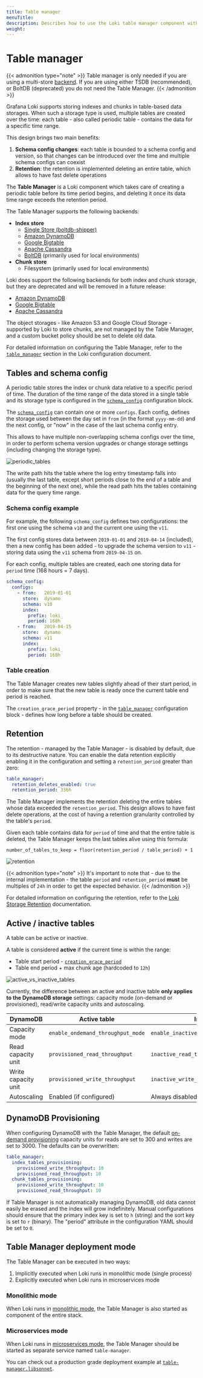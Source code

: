 ```yaml
---
title: Table manager
menuTitle:  
description: Describes how to use the Loki table manager component with multi-store backends.
weight:  
---
```

# Table manager

{{< admonition type="note" >}}
Table manager is only needed if you are using a multi-store [backend](https://grafana.com/docs/loki/<LOKI_VERSION>/configure/storage/). If you are using either TSDB (recommended), or BoltDB (deprecated) you do not need the Table Manager.
{{< /admonition >}}

Grafana Loki supports storing indexes and chunks in table-based data storages. When
such a storage type is used, multiple tables are created over the time: each
table - also called periodic table - contains the data for a specific time
range.

This design brings two main benefits:
1. **Schema config changes**: each table is bounded to a schema config and
   version, so that changes can be introduced over the time and multiple schema
   configs can coexist
1. **Retention**: the retention is implemented deleting an entire table, which
   allows to have fast delete operations

The **Table Manager** is a Loki component which takes care of creating a
periodic table before its time period begins, and deleting it once its data
time range exceeds the retention period.

The Table Manager supports the following backends:

- **Index store**
  - [Single Store (boltdb-shipper)](../boltdb-shipper/)
  - [Amazon DynamoDB](https://aws.amazon.com/dynamodb)
  - [Google Bigtable](https://cloud.google.com/bigtable)
  - [Apache Cassandra](https://cassandra.apache.org)
  - [BoltDB](https://github.com/boltdb/bolt) (primarily used for local environments)
- **Chunk store**
  - Filesystem (primarily used for local environments)


Loki does support the following backends for both index and chunk storage, but they are deprecated and will be removed in a future release:

- [Amazon DynamoDB](https://aws.amazon.com/dynamodb)
- [Google Bigtable](https://cloud.google.com/bigtable)
- [Apache Cassandra](https://cassandra.apache.org)

The object storages - like Amazon S3 and Google Cloud Storage - supported by Loki
to store chunks, are not managed by the Table Manager, and a custom bucket policy
should be set to delete old data.

For detailed information on configuring the Table Manager, refer to the
[`table_manager`](https://grafana.com/docs/loki/<LOKI_VERSION>/configure/#table_manager)
section in the Loki configuration document.


## Tables and schema config

A periodic table stores the index or chunk data relative to a specific period
of time. The duration of the time range of the data stored in a single table and
its storage type is configured in the
[`schema_config`](https://grafana.com/docs/loki/<LOKI_VERSION>/configure/#schema_config) configuration
block.

The [`schema_config`](https://grafana.com/docs/loki/<LOKI_VERSION>/configure/#schema_config) can contain
one or more `configs`. Each config, defines the storage used between the day
set in `from` (in the format `yyyy-mm-dd`) and the next config, or "now"
in the case of the last schema config entry.

This allows to have multiple non-overlapping schema configs over the time, in
order to perform schema version upgrades or change storage settings (including
changing the storage type).

![periodic_tables](./table-manager-periodic-tables.png)

The write path hits the table where the log entry timestamp falls into (usually
the last table, except short periods close to the end of a table and the
beginning of the next one), while the read path hits the tables containing data
for the query time range.


### Schema config example

For example, the following `schema_config` defines two configurations: the first
one using the schema `v10` and the current one using the `v11`.

The first config stores data between `2019-01-01` and `2019-04-14` (included),
then a new config has been added - to upgrade the schema version to `v11` -
storing data using the `v11` schema from `2019-04-15` on.

For each config, multiple tables are created, each one storing data for
`period` time (168 hours = 7 days).

```yaml
schema_config:
  configs:
    - from:   2019-01-01
      store:  dynamo
      schema: v10
      index:
        prefix: loki_
        period: 168h
    - from:   2019-04-15
      store:  dynamo
      schema: v11
      index:
        prefix: loki_
        period: 168h
```


### Table creation

The Table Manager creates new tables slightly ahead of their start period, in
order to make sure that the new table is ready once the current table end
period is reached.

The `creation_grace_period` property - in the
[`table_manager`](https://grafana.com/docs/loki/<LOKI_VERSION>/configure/#table_manager)
configuration block - defines how long before a table should be created.


## Retention

The retention - managed by the Table Manager - is disabled by default, due to
its destructive nature. You can enable the data retention explicitly enabling
it in the configuration and setting a `retention_period` greater than zero:

```yaml
table_manager:
  retention_deletes_enabled: true
  retention_period: 336h
```

The Table Manager implements the retention deleting the entire tables whose
data exceeded the `retention_period`. This design allows to have fast delete
operations, at the cost of having a retention granularity controlled by the
table's `period`.

Given each table contains data for `period` of time and that the entire table
is deleted, the Table Manager keeps the last tables alive using this formula:

```
number_of_tables_to_keep = floor(retention_period / table_period) + 1
```

![retention](./table-manager-retention.png)

{{< admonition type="note" >}}
It's important to note that - due to the internal implementation - the table
`period` and `retention_period` **must** be multiples of `24h` in order to get
the expected behavior.
{{< /admonition >}}

For detailed information on configuring the retention, refer to the
[Loki Storage Retention](../retention/)
documentation.


## Active / inactive tables

A table can be active or inactive.

A table is considered **active** if the current time is within the range:
- Table start period - [`creation_grace_period`](https://grafana.com/docs/loki/<LOKI_VERSION>/configure/#table_manager)
- Table end period + max chunk age (hardcoded to `12h`)

![active_vs_inactive_tables](./table-manager-active-vs-inactive-tables.png)

Currently, the difference between an active and inactive table **only applies
to the DynamoDB storage** settings: capacity mode (on-demand or provisioned),
read/write capacity units and autoscaling.

| DynamoDB            | Active table                            | Inactive table                       |
| ------------------- | --------------------------------------- | ------------------------------------ |
| Capacity mode       | `enable_ondemand_throughput_mode` | `enable_inactive_throughput_on_demand_mode` |
| Read capacity unit  | `provisioned_read_throughput`           | `inactive_read_throughput`           |
| Write capacity unit | `provisioned_write_throughput`          | `inactive_write_throughput`          |
| Autoscaling         | Enabled (if configured)                 | Always disabled                      |


## DynamoDB Provisioning

When configuring DynamoDB with the Table Manager, the default [on-demand
provisioning](https://docs.aws.amazon.com/amazondynamodb/latest/developerguide/HowItWorks.ReadWriteCapacityMode.html)
capacity units for reads are set to 300 and writes are set to 3000. The
defaults can be overwritten:

```yaml
table_manager:
  index_tables_provisioning:
    provisioned_write_throughput: 10
    provisioned_read_throughput: 10
  chunk_tables_provisioning:
    provisioned_write_throughput: 10
    provisioned_read_throughput: 10
```

If Table Manager is not automatically managing DynamoDB, old data cannot easily
be erased and the index will grow indefinitely. Manual configurations should
ensure that the primary index key is set to `h` (string) and the sort key is set
to `r` (binary). The "period" attribute in the configuration YAML should be set
to `0`.


## Table Manager deployment mode

The Table Manager can be executed in two ways:

1. Implicitly executed when Loki runs in monolithic mode (single process)
1. Explicitly executed when Loki runs in microservices mode


### Monolithic mode

When Loki runs in [monolithic mode](../../../get-started/deployment-modes/),
the Table Manager is also started as component of the entire stack.


### Microservices mode

When Loki runs in [microservices mode](../../../get-started/deployment-modes/),
the Table Manager should be started as separate service named `table-manager`.

You can check out a production grade deployment example at
[`table-manager.libsonnet`](https://github.com/grafana/loki/blob/main/production/ksonnet/loki/table-manager.libsonnet).
